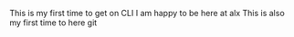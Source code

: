 This is my first time to get on CLI
I am happy to be here at alx
This is also my first time to here git
